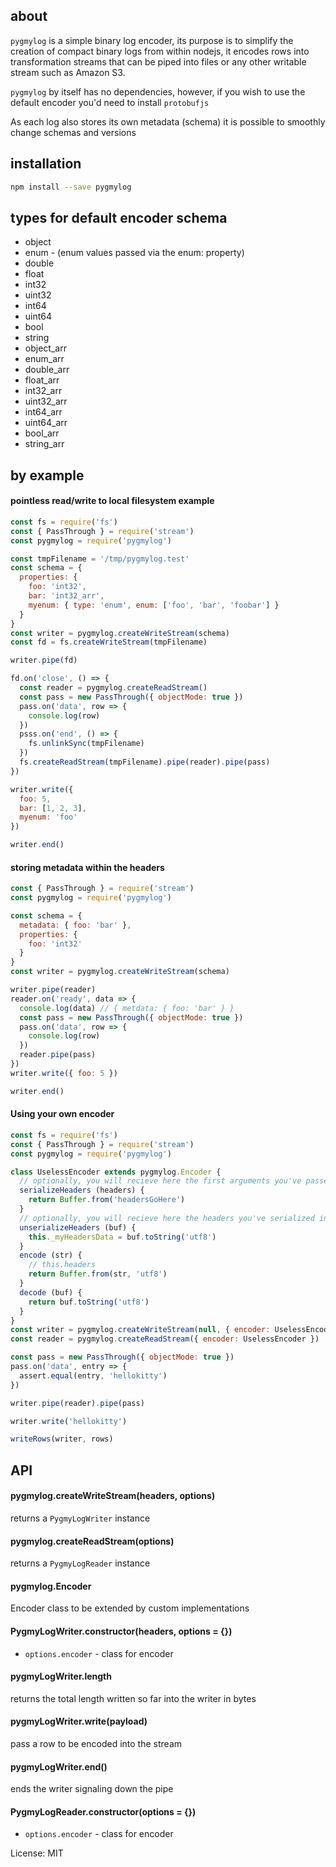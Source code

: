 ## about

`pygmylog` is a simple binary log encoder, its purpose is to simplify the creation of compact binary logs from within nodejs, it encodes rows into transformation streams that can be piped into files or any other writable stream such as Amazon S3.

`pygmylog` by itself has no dependencies, however, if you wish to use the default encoder you'd need to install `protobufjs`

As each log also stores its own metadata (schema) it is possible to smoothly change schemas and versions

## installation
```bash
npm install --save pygmylog
```

## types for default encoder schema
* object
* enum - (enum values passed via the enum: property)
* double
* float
* int32
* uint32
* int64
* uint64
* bool
* string
* object_arr
* enum_arr
* double_arr
* float_arr
* int32_arr
* uint32_arr
* int64_arr
* uint64_arr
* bool_arr
* string_arr

## by example

#### pointless read/write to local filesystem example
```javascript
const fs = require('fs')
const { PassThrough } = require('stream')
const pygmylog = require('pygmylog')

const tmpFilename = '/tmp/pygmylog.test'
const schema = {
  properties: {
    foo: 'int32',
    bar: 'int32_arr',
    myenum: { type: 'enum', enum: ['foo', 'bar', 'foobar'] }
  }
}
const writer = pygmylog.createWriteStream(schema)
const fd = fs.createWriteStream(tmpFilename)

writer.pipe(fd)

fd.on('close', () => {
  const reader = pygmylog.createReadStream()
  const pass = new PassThrough({ objectMode: true })
  pass.on('data', row => {
    console.log(row)
  })
  psss.on('end', () => {
    fs.unlinkSync(tmpFilename)
  })
  fs.createReadStream(tmpFilename).pipe(reader).pipe(pass)
})

writer.write({
  foo: 5,
  bar: [1, 2, 3],
  myenum: 'foo'
})

writer.end()
```

#### storing metadata within the headers
```javascript
const { PassThrough } = require('stream')
const pygmylog = require('pygmylog')

const schema = {
  metadata: { foo: 'bar' },
  properties: {
    foo: 'int32'
  }
}
const writer = pygmylog.createWriteStream(schema)

writer.pipe(reader)
reader.on('ready', data => {
  console.log(data) // { metdata: { foo: 'bar' } }
  const pass = new PassThrough({ objectMode: true })
  pass.on('data', row => {
    console.log(row)
  })
  reader.pipe(pass)
})
writer.write({ foo: 5 })

writer.end()
```

#### Using your own encoder
```javascript
const fs = require('fs')
const { PassThrough } = require('stream')
const pygmylog = require('pygmylog')

class UselessEncoder extends pygmylog.Encoder {
  // optionally, you will recieve here the first arguments you've passed to createWriteStream, if this method does not exist the log would not start with a header
  serializeHeaders (headers) {
    return Buffer.from('headersGoHere')
  }
  // optionally, you will recieve here the headers you've serialized in the writer before the first row is processed
  unserializeHeaders (buf) {
    this._myHeadersData = buf.toString('utf8')
  }
  encode (str) {
    // this.headers
    return Buffer.from(str, 'utf8')
  }
  decode (buf) {
    return buf.toString('utf8')
  }
}
const writer = pygmylog.createWriteStream(null, { encoder: UselessEncoder })
const reader = pygmylog.createReadStream({ encoder: UselessEncoder })

const pass = new PassThrough({ objectMode: true })
pass.on('data', entry => {
  assert.equal(entry, 'hellokitty')
})

writer.pipe(reader).pipe(pass)

writer.write('hellokitty')

writeRows(writer, rows)
```


## API

#### pygmylog.createWriteStream(headers, options)

returns a `PygmyLogWriter` instance

#### pygmylog.createReadStream(options)

returns a `PygmyLogReader` instance

#### pygmylog.Encoder

Encoder class to be extended by custom implementations

#### PygmyLogWriter.constructor(headers, options = {})

* `options.encoder` - class for encoder

#### pygmyLogWriter.length

returns the total length written so far into the writer in bytes

#### pygmyLogWriter.write(payload)

pass a row to be encoded into the stream

#### pygmyLogWriter.end()

ends the writer signaling down the pipe

#### PygmyLogReader.constructor(options = {})

* `options.encoder` - class for encoder

License: MIT

